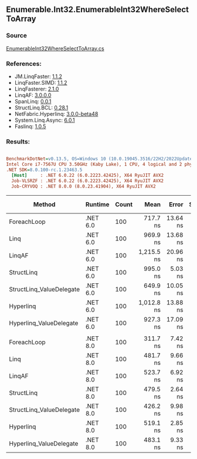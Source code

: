 ﻿## Enumerable.Int32.EnumerableInt32WhereSelectToArray

### Source
[EnumerableInt32WhereSelectToArray.cs](../LinqBenchmarks/Enumerable/Int32/EnumerableInt32WhereSelectToArray.cs)

### References:
- JM.LinqFaster: [1.1.2](https://www.nuget.org/packages/JM.LinqFaster/1.1.2)
- LinqFaster.SIMD: [1.1.2](https://www.nuget.org/packages/LinqFaster.SIMD/1.0.3)
- LinqFasterer: [2.1.0](https://www.nuget.org/packages/LinqFasterer/2.1.0)
- LinqAF: [3.0.0.0](https://www.nuget.org/packages/LinqAF/3.0.0.0)
- SpanLinq: [0.0.1](https://www.nuget.org/packages/SpanLinq/0.0.1)
- StructLinq.BCL: [0.28.1](https://www.nuget.org/packages/StructLinq/0.28.1)
- NetFabric.Hyperlinq: [3.0.0-beta48](https://www.nuget.org/packages/NetFabric.Hyperlinq/3.0.0-beta48)
- System.Linq.Async: [6.0.1](https://www.nuget.org/packages/System.Linq.Async/6.0.1)
- Faslinq: [1.0.5](https://www.nuget.org/packages/Faslinq/1.0.5)

### Results:
``` ini

BenchmarkDotNet=v0.13.5, OS=Windows 10 (10.0.19045.3516/22H2/2022Update)
Intel Core i7-7567U CPU 3.50GHz (Kaby Lake), 1 CPU, 4 logical and 2 physical cores
.NET SDK=8.0.100-rc.1.23463.5
  [Host]     : .NET 6.0.22 (6.0.2223.42425), X64 RyuJIT AVX2
  Job-VLSRZF : .NET 6.0.22 (6.0.2223.42425), X64 RyuJIT AVX2
  Job-CRYVOQ : .NET 8.0.0 (8.0.23.41904), X64 RyuJIT AVX2


```
|                   Method |  Runtime | Count |       Mean |    Error |   StdDev |     Median |        Ratio | RatioSD |   Gen0 | Allocated | Alloc Ratio |
|------------------------- |--------- |------ |-----------:|---------:|---------:|-----------:|-------------:|--------:|-------:|----------:|------------:|
|              ForeachLoop | .NET 6.0 |   100 |   717.7 ns | 13.64 ns | 14.59 ns |   712.0 ns |     baseline |         | 0.4396 |     920 B |             |
|                     Linq | .NET 6.0 |   100 |   969.9 ns | 13.68 ns | 11.42 ns |   966.1 ns | 1.35x slower |   0.03x | 0.4005 |     840 B |  1.10x less |
|                   LinqAF | .NET 6.0 |   100 | 1,215.5 ns | 20.96 ns | 18.58 ns | 1,209.2 ns | 1.69x slower |   0.05x | 0.4234 |     888 B |  1.04x less |
|               StructLinq | .NET 6.0 |   100 |   995.0 ns |  5.03 ns |  4.70 ns |   993.7 ns | 1.39x slower |   0.03x | 0.1717 |     360 B |  2.56x less |
| StructLinq_ValueDelegate | .NET 6.0 |   100 |   649.9 ns | 10.05 ns | 11.57 ns |   647.0 ns | 1.10x faster |   0.02x | 0.1297 |     272 B |  3.38x less |
|                Hyperlinq | .NET 6.0 |   100 | 1,012.8 ns | 13.88 ns | 10.84 ns | 1,011.0 ns | 1.42x slower |   0.03x | 0.1297 |     272 B |  3.38x less |
|  Hyperlinq_ValueDelegate | .NET 6.0 |   100 |   927.3 ns | 17.09 ns | 33.33 ns |   912.7 ns | 1.31x slower |   0.03x | 0.1297 |     272 B |  3.38x less |
|                          |          |       |            |          |          |            |              |         |        |           |             |
|              ForeachLoop | .NET 8.0 |   100 |   311.7 ns |  7.42 ns | 20.94 ns |   301.3 ns |     baseline |         | 0.4396 |     920 B |             |
|                     Linq | .NET 8.0 |   100 |   481.7 ns |  9.66 ns | 12.90 ns |   481.3 ns | 1.53x slower |   0.10x | 0.4015 |     840 B |  1.10x less |
|                   LinqAF | .NET 8.0 |   100 |   523.7 ns |  6.92 ns |  6.13 ns |   522.3 ns | 1.70x slower |   0.14x | 0.4244 |     888 B |  1.04x less |
|               StructLinq | .NET 8.0 |   100 |   479.5 ns |  2.64 ns |  2.20 ns |   479.2 ns | 1.57x slower |   0.11x | 0.1717 |     360 B |  2.56x less |
| StructLinq_ValueDelegate | .NET 8.0 |   100 |   426.2 ns |  9.98 ns | 28.95 ns |   421.6 ns | 1.37x slower |   0.13x | 0.1297 |     272 B |  3.38x less |
|                Hyperlinq | .NET 8.0 |   100 |   519.1 ns |  2.85 ns |  2.23 ns |   519.1 ns | 1.69x slower |   0.12x | 0.1297 |     272 B |  3.38x less |
|  Hyperlinq_ValueDelegate | .NET 8.0 |   100 |   483.1 ns |  9.33 ns | 26.61 ns |   472.5 ns | 1.56x slower |   0.12x | 0.1297 |     272 B |  3.38x less |
